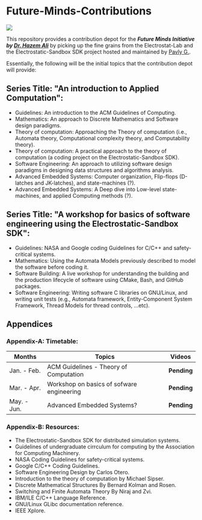 # Future-Minds-Contributions
<a href="https://github.com/orgs/Electrostat-Lab/repositories?language=&q=electrostat-lab&sort=&type=all"> <img src = "https://img.shields.io/badge/projects-null?style=flat&label=Electrostat-Lab&color=%235555AA" /> </a>

This repository provides a contribution depot for the **_Future Minds Initiative by [Dr. Hazem Ali](https://github.com/drhazemali)_** by picking up the fine grains from the Electrostat-Lab and the Electrostatic-Sandbox SDK project hosted and maintained by [Pavly G.](https://github.com/pavly-gerges).

Essentially, the following will be the initial topics that the contribution depot will provide: 
## Series Title: "An introduction to Applied Computation":
- Guidelines: An introduction to the ACM Guidelines of Computing.
- Mathematics: An approach to Discrete Mathematics and Software design paradigms.
- Theory of computation: Approaching the Theory of computation (i.e., Automata theory, Computational complexity theory, and Computability theory).
- Theory of computation: A practical approach to the theory of computation (a coding project on the Electrostatic-Sandbox SDK).
- Software Engineering: An approach to utilizing software design paradigms in designing data structures and algorithms analysis.
- Advanced Embedded Systems: Computer organization, Flip-flops (D-latches and JK-latches), and state-machines (?).
- Advanced Embedded Systems: A Deep dive into Low-level state-machines, and applied Computing methods (?).

## Series Title: "A workshop for basics of software engineering using the Electrostatic-Sandbox SDK":
- Guidelines: NASA and Google coding Guidelines for C/C++ and safety-critical systems.
- Mathematics: Using the Automata Models previously described to model the software before coding it.
- Software Building: A live workshop for understanding the building and the production lifecycle of software using CMake, Bash, and GitHub packages.
- Software Engineering: Writing software C libraries on GNU/Linux, and writing unit tests (e.g., Automata framework, Entity-Component System Framework, Thread Models for thread controls, ...etc).

## Appendices
### Appendix-A: Timetable:

| Months | Topics | Videos |
|--------|--------|--------|
| Jan. - Feb. | ACM Guidelines - Theory of Computation | **Pending** | 
| Mar. - Apr. | Workshop on basics of sofware engineering | **Pending** |
| May. - Jun. | Advanced Embedded Systems? | **Pending** |

### Appendix-B: Resources:
* The Electrostatic-Sandbox SDK for distributed simulation systems.
* Guidelines of undergraduate cirrculum for computing by the Association for Computing Machinery.
* NASA Coding Guidelines for safety-critical systems.
* Google C/C++ Coding Guidelines.
* Software Engineering Design by Carlos Otero.
* Introduction to the theory of computation by Michael Sipser.
* Discrete Mathematical Structures By Bernard Kolman and Rosen.
* Switching and Finite Automata Theory By Niraj and Zvi.
* IBM/ILE C/C++ Language Reference.
* GNU/Linux GLibc documentation reference.
* IEEE Xplore.
